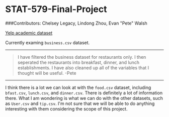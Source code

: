STAT-579-Final-Project
======================

###Contributors:
Chelsey Legacy, Lindong Zhou, Evan "Pete" Walsh

[Yelp academic dataset](https://www.yelp.com/academic_dataset)

Currently examing ```business.csv``` dataset. 

<hr>

>I have filtered the business dataset for restaurants only. I then seperated the restaurants into breakfast,
dinner, and lunch establishments. I have also cleaned up all of the variables that I thought will be useful.
-Pete

<hr>

I think there is a lot we can look at with the ```food.csv``` dataset, including ```bfast.csv```, ```lunch.csv```, and ```dinner.csv```. There is definitely a lot of information there. What I am wondering is what we can do with the other datasets, such as ```User.csv``` and ```tip.csv```. I'm not sure that we will be able to do anything interesting with them considering the scope of this project.
